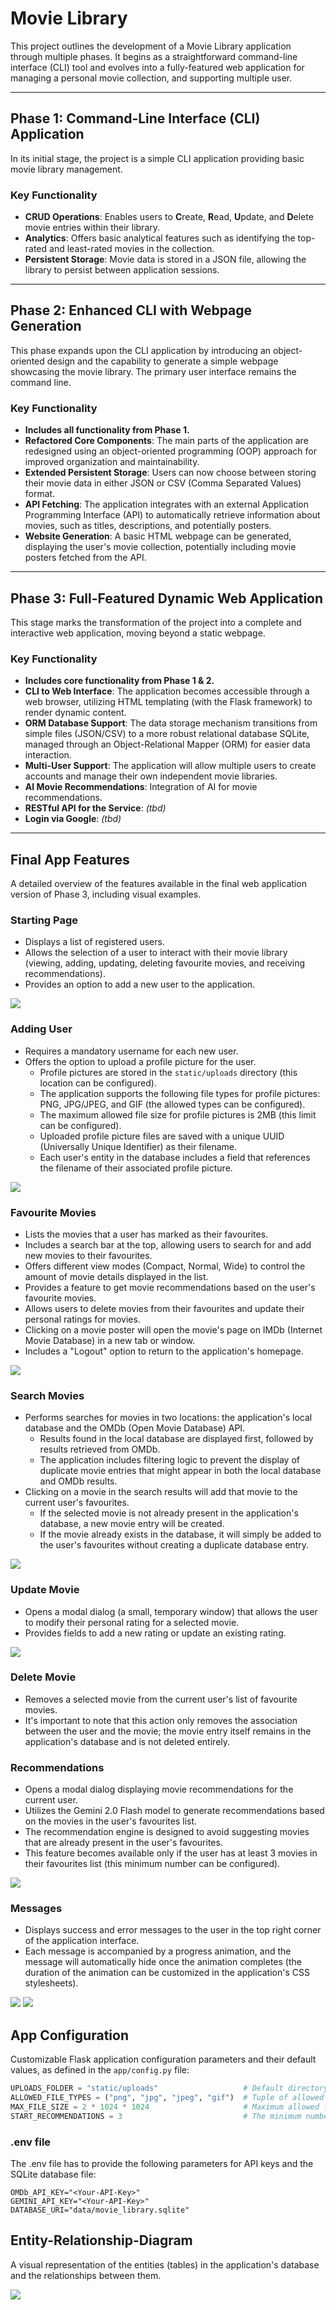 # Movie Library

This project outlines the development of a Movie Library application through multiple phases.
It begins as a straightforward command-line interface (CLI) tool and evolves into a fully-featured
web application for managing a personal movie collection, and supporting multiple user.

---

## Phase 1: Command-Line Interface (CLI) Application

In its initial stage, the project is a simple CLI application providing basic movie library management.

### Key Functionality

-   **CRUD Operations**: Enables users to **C**reate, **R**ead, **U**pdate, and **D**elete movie entries within their library.
-   **Analytics**: Offers basic analytical features such as identifying the top-rated and least-rated movies in the collection.
-   **Persistent Storage**: Movie data is stored in a JSON file, allowing the library to persist between application sessions.

---

## Phase 2: Enhanced CLI with Webpage Generation

This phase expands upon the CLI application by introducing an object-oriented design and the
capability to generate a simple webpage showcasing the movie library.
The primary user interface remains the command line.

### Key Functionality

-   **Includes all functionality from Phase 1.**
-   **Refactored Core Components**: The main parts of the application are redesigned using an object-oriented programming (OOP) approach for improved organization and maintainability.
-   **Extended Persistent Storage**: Users can now choose between storing their movie data in either JSON or CSV (Comma Separated Values) format.
-   **API Fetching**: The application integrates with an external Application Programming Interface (API) to automatically retrieve information about movies, such as titles, descriptions, and potentially posters.
-   **Website Generation**: A basic HTML webpage can be generated, displaying the user's movie collection, potentially including movie posters fetched from the API.

---

## Phase 3: Full-Featured Dynamic Web Application

This stage marks the transformation of the project into a complete and interactive web application,
moving beyond a static webpage.

### Key Functionality

-   **Includes core functionality from Phase 1 & 2.**
-   **CLI to Web Interface**: The application becomes accessible through a web browser, utilizing HTML templating (with the Flask framework) to render dynamic content.
-   **ORM Database Support**: The data storage mechanism transitions from simple files (JSON/CSV) to a more robust relational database SQLite, managed through an Object-Relational Mapper (ORM) for easier data interaction.
-   **Multi-User Support**: The application will allow multiple users to create accounts and manage their own independent movie libraries.
-   **AI Movie Recommendations**: Integration of AI for movie recommendations.
-   **RESTful API for the Service**: *(tbd)*
-   **Login via Google**: *(tbd)*

---

## Final App Features

A detailed overview of the features available in the final web application version of Phase 3,
including visual examples.

### Starting Page

-   Displays a list of registered users.
-   Allows the selection of a user to interact with their movie library (viewing, adding, updating, deleting favourite movies, and receiving recommendations).
-   Provides an option to add a new user to the application.

![](docs/start_page.png)

### Adding User

-   Requires a mandatory username for each new user.
-   Offers the option to upload a profile picture for the user.
    -   Profile pictures are stored in the `static/uploads` directory (this location can be configured).
    -   The application supports the following file types for profile pictures: PNG, JPG/JPEG, and GIF (the allowed types can be configured).
    -   The maximum allowed file size for profile pictures is 2MB (this limit can be configured).
    -   Uploaded profile picture files are saved with a unique UUID (Universally Unique Identifier) as their filename.
    -   Each user's entity in the database includes a field that references the filename of their associated profile picture.

![](docs/add_user.png)

### Favourite Movies

-   Lists the movies that a user has marked as their favourites.
-   Includes a search bar at the top, allowing users to search for and add new movies to their favourites.
-   Offers different view modes (Compact, Normal, Wide) to control the amount of movie details displayed in the list.
-   Provides a feature to get movie recommendations based on the user's favourite movies.
-   Allows users to delete movies from their favourites and update their personal ratings for movies.
-   Clicking on a movie poster will open the movie's page on IMDb (Internet Movie Database) in a new tab or window.
-   Includes a "Logout" option to return to the application's homepage.

![](docs/movie_list.png)

### Search Movies

-   Performs searches for movies in two locations: the application's local database and the OMDb (Open Movie Database) API.
    -   Results found in the local database are displayed first, followed by results retrieved from OMDb.
    -   The application includes filtering logic to prevent the display of duplicate movie entries that might appear in both the local database and OMDb results.
-   Clicking on a movie in the search results will add that movie to the current user's favourites.
    -   If the selected movie is not already present in the application's database, a new movie entry will be created.
    -   If the movie already exists in the database, it will simply be added to the user's favourites without creating a duplicate database entry.

![](docs/movie_search.gif)

### Update Movie

-   Opens a modal dialog (a small, temporary window) that allows the user to modify their personal rating for a selected movie.
-   Provides fields to add a new rating or update an existing rating.

![](docs/update_movie.png)

### Delete Movie

-   Removes a selected movie from the current user's list of favourite movies.
-   It's important to note that this action only removes the association between the user and the movie; the movie entry itself remains in the application's database and is not deleted entirely.

### Recommendations

-   Opens a modal dialog displaying movie recommendations for the current user.
-   Utilizes the Gemini 2.0 Flash model to generate recommendations based on the movies in the user's favourites list.
-   The recommendation engine is designed to avoid suggesting movies that are already present in the user's favourites.
-   This feature becomes available only if the user has at least 3 movies in their favourites list (this minimum number can be configured).

![](docs/recommendations.png)

### Messages

-   Displays success and error messages to the user in the top right corner of the application interface.
-   Each message is accompanied by a progress animation, and the message will automatically hide once the animation completes (the duration of the animation can be customized in the application's CSS stylesheets).

![](docs/success_message.png)
![](docs/error_message.png)

## App Configuration

Customizable Flask application configuration parameters and their default values, as defined in the `app/config.py` file:

````python
UPLOADS_FOLDER = "static/uploads"                   # Default directory where uploaded profile pictures are stored.
ALLOWED_FILE_TYPES = ("png", "jpg", "jpeg", "gif")  # Tuple of allowed file extensions for profile picture uploads.
MAX_FILE_SIZE = 2 * 1024 * 1024                     # Maximum allowed file size for profile picture uploads, specified in bytes (2MB).
START_RECOMMENDATIONS = 3                           # The minimum number of movies a user must have in their favourites to receive recommendations.
````

### .env file

The .env file has to provide the following parameters for API keys and the SQLite database file:

````
OMDb_API_KEY="<Your-API-Key>"
GEMINI_API_KEY="<Your-API-Key>"
DATABASE_URI="data/movie_library.sqlite"
````

## Entity-Relationship-Diagram

A visual representation of the entities (tables) in the application's database and the relationships between them.

![](docs/erd.png)